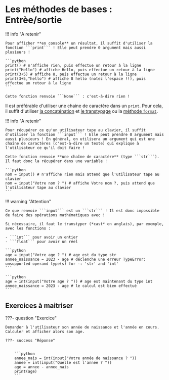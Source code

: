 # Les méthodes de bases : Entrèe/sortie

!!! info "A retenir"

	Pour afficher **en console** un résultat, il suffit d'utiliser la fonction ```print``` ! Elle peut prendre 0 argument mais aussi plusieurs !

	```python
	print() # n'affiche rien, puis effectue un retour à la ligne
	print("Hello") # affiche Hello, puis effectue un retour à la ligne
	print(3+5) # affiche 8, puis effectue un retour à la ligne
	print(3+5,"hello") # affiche 8 hello (notez l'espace !!), puis effectue un retour à la ligne
	```

	Cette fonction renvoie ```None``` : c'est-à-dire rien !

Il est préférable d'utiliser une chaine de caractère dans un ```print```. Pour cela, il suffit d'utiliser [la concaténation](str.md#concat) et [le transtypage](AFAIRE) ou la [méthode ```format```](AFAIRE).



!!! info "A retenir"

	Pour récupérer ce qu'un utilisateur tape au clavier, il suffit d'utiliser la fonction ```input``` ! Elle peut prendre 0 argument mais aussi plusieurs ! En général, on utilisera un argument qui est une chaîne de caractères (c'est-à-dire un texte) qui explique à l'utilisateur ce qu'il doit faire !

	Cette fonction renvoie **une chaîne de caractère** (type ```str```). Il faut donc la récupérer dans une variable !

	```python
	nom = input() # n'affiche rien mais attend que l'utilisateur tape au clavier
	nom = input("Votre nom ? ") # affiche Votre nom ?, puis attend que l'utilisateur tape au clavier
	```

!!! warning "Attention"

	Ce que renvoie ```input``` est un ```str``` ! Il est donc impossible de faire des opérations mathématiques avec !

	Si nécessaire, il faut le transtyper (*cast* en anglais), par exemple, avec les fonctions :
	
	- ```int``` pour avoir un entier
	- ```float``` pour avoir un réel

	```python
	age = input("Votre age ? ") # age est du type str
	annee_naissance = 2023 - age # déclenche une erreur TypeError: unsupported operand type(s) for -: 'str' and 'int'
	```

	```python
	age = int(input("Votre age ? ")) # age est maintenant du type int
	annee_naissance = 2023 - age # le calcul est bien effectué
	```

## Exercices à maitriser

???- question "Exercice"

	Demander à l'utilisateur son année de naissance et l'année en cours. Calculer et afficher alors son age.

	???- success "Réponse"


		```python
		annee_nais = int(input("Votre année de naissance ? "))
		annee = int(input("Quelle est l'année ? "))
		age = annee - annee_nais
		print(age)
		```

